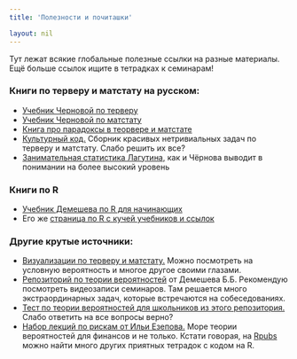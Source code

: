 ```yaml
---
title: 'Полезности и почиташки'

layout: nil
---
```


Тут лежат всякие глобальные полезные ссылки на разные материалы. Ещё больше ссылок ищите в тетрадках к семинарам!

### Книги по терверу и матстату на русском:

* [Учебник Черновой по терверу](https://github.com/FUlyankin/r_probability/raw/master/books/Хороший%20учебник%20по%20терверу.pdf)
* [Учебник Черновой по матстату](https://github.com/FUlyankin/r_probability/raw/master/books/Хороший%20учебник%20по%20матстату.pdf)
* [Книга про парадоксы в теорвере и матстате ](https://github.com/FUlyankin/r_probability/raw/master/books/Sekej%20G.%20_Paradoksy%20v%20teorii%20verojatnostej_.pdf)
* [Культурный код.](https://github.com/bdemeshev/probability_dna) Сборник красивых нетривиальных задач по терверу и матстату. Слабо решить их все?
* [Занимательная статистика Лагутина,](https://yadi.sk/i/UuWhEn_L4X_Rwg) как и Чёрнова выводит в понимании на более высокий уровень

### Книги по R

* [Учебник Демешева по R для начинающих](https://github.com/bdemeshev/r_manual_book)
* Его же [страница по R с кучей учебников и ссылок](https://github.com/bdemeshev/em301/wiki/R)


### Другие крутые источники:

* [Визуализации по терверу и матстату.](http://students.brown.edu/seeing-theory/) Можно посмотреть на условную вероятность и многое другое своими глазами.
* [Репозиторий по теории вероятностей](http://bdemeshev.github.io/pr201/) от Демешева Б.Б. Рекомендую посмотреть видеозаписи семинаров. Там решается много экстраординарных задач, которые встречаются на собеседованиях.
* [Тест по теории вероятностей для школьников из этого репозитория.](https://github.com/FUlyankin/r_probability/blob/master/books/intro_test.pdf) Слабо ответить на все вопросы верно?
* [Набор лекций по рискам от Ильи Езепова.](hhttps://rpubs.com/iezepov) Море теории вероятностей для финансов и не только. Кстати говорая, на [Rpubs](https://rpubs.com/) можно найти много других приятных тетрадок с кодом на R.
